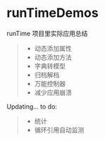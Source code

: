 # runTimeDemos
runTime 项目里实际应用总结
> - 动态添加属性
> - 动态添加方法
> - 字典转模型
> - 归档解档
> - 万能控制器
> - 减少应用崩溃


Updating...
to do:
> - 统计
> - 循环引用自动监测
